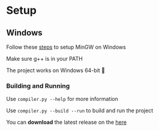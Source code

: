 
# Setup

## Windows

Follow these [steps](https://code.visualstudio.com/docs/cpp/config-mingw) to setup MinGW on Windows

Make sure g++ is in your PATH

The project works on Windows 64-bit 🙂

### Building and Running
Use `compiler.py --help` for more information

Use `compiler.py --build --run` to build and run the project

You can **download** the latest release on the [here](https://github.com/Macawls/OpenGL/releases)